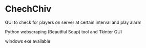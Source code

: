 # ChechChiv
 GUI to check for players on server at certain interval and play alarm
 
 Python webscraping (Beautfiul Soup) tool and Tkinter GUI
 
 windows exe available
